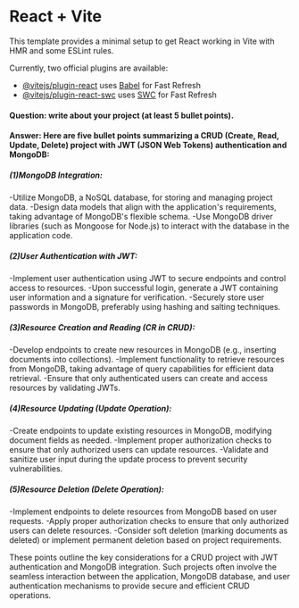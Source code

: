# React + Vite

This template provides a minimal setup to get React working in Vite with HMR and some ESLint rules.

Currently, two official plugins are available:

- [@vitejs/plugin-react](https://github.com/vitejs/vite-plugin-react/blob/main/packages/plugin-react/README.md) uses [Babel](https://babeljs.io/) for Fast Refresh
- [@vitejs/plugin-react-swc](https://github.com/vitejs/vite-plugin-react-swc) uses [SWC](https://swc.rs/) for Fast Refresh


#### Question: write about your project (at least 5 bullet points).


#### Answer: Here are five bullet points summarizing a CRUD (Create, Read, Update, Delete) project with JWT (JSON Web Tokens) authentication and MongoDB:

##### (1)MongoDB Integration:
-Utilize MongoDB, a NoSQL database, for storing and managing project data.
-Design data models that align with the application's requirements, taking advantage of MongoDB's flexible schema.
-Use MongoDB driver libraries (such as Mongoose for Node.js) to interact with the database in the application code.


##### (2)User Authentication with JWT:
-Implement user authentication using JWT to secure endpoints and control access to resources.
-Upon successful login, generate a JWT containing user information and a signature for verification.
-Securely store user passwords in MongoDB, preferably using hashing and salting techniques.


##### (3)Resource Creation and Reading (CR in CRUD):
-Develop endpoints to create new resources in MongoDB (e.g., inserting documents into collections).
-Implement functionality to retrieve resources from MongoDB, taking advantage of query capabilities for efficient data retrieval.
-Ensure that only authenticated users can create and access resources by validating JWTs.


##### (4)Resource Updating (Update Operation):
-Create endpoints to update existing resources in MongoDB, modifying document fields as needed.
-Implement proper authorization checks to ensure that only authorized users can update resources.
-Validate and sanitize user input during the update process to prevent security vulnerabilities.


##### (5)Resource Deletion (Delete Operation):
-Implement endpoints to delete resources from MongoDB based on user requests.
-Apply proper authorization checks to ensure that only authorized users can delete resources.
-Consider soft deletion (marking documents as deleted) or implement permanent deletion based on project requirements.

These points outline the key considerations for a CRUD project with JWT authentication and MongoDB integration. Such projects often involve the seamless interaction between the application, MongoDB database, and user authentication mechanisms to provide secure and efficient CRUD operations.